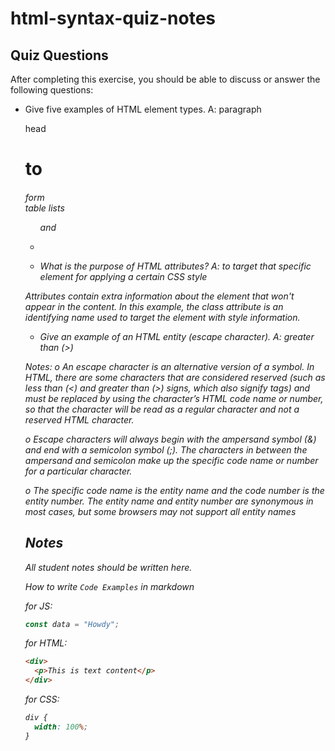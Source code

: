 # html-syntax-quiz-notes

## Quiz Questions

After completing this exercise, you should be able to discuss or answer the following questions:

- Give five examples of HTML element types.
A:
paragraph <p>
head <h1> to <h6>
form <form>
table <table>
lists <ul> and <li>

- What is the purpose of HTML attributes?
A: to target that specific element for applying a certain CSS style

Attributes contain extra information about the element that won't appear in the content. In this example, the class attribute is an identifying name used to target the element with style information.

- Give an example of an HTML entity (escape character).
A: greater than (&gt;)

Notes:
o An escape character is an alternative version of a symbol. In HTML, there are some characters that are considered reserved (such as less than (<) and greater than (>) signs, which also signify tags) and must be replaced by using the character’s HTML code name or number, so that the character will be read as a regular character and not a reserved HTML character.

o Escape characters will always begin with the ampersand symbol (&) and end with a semicolon symbol (;). The characters in between the ampersand and semicolon make up the specific code name or number for a particular character.

o The specific code name is the entity name and the code number is the entity number. The entity name and entity number are synonymous in most cases, but some browsers may not support all entity names

## Notes

All student notes should be written here.


How to write `Code Examples` in markdown

for JS:

```javascript
const data = "Howdy";
```

for HTML:

```html
<div>
  <p>This is text content</p>
</div>
```

for CSS:

```css
div {
  width: 100%;
}
```
